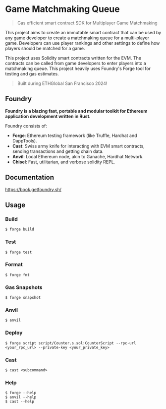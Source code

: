 # Game Matchmaking Queue

> Gas efficient smart contract SDK for Multiplayer Game Matchmaking

This project aims to create an immutable smart contract that can be used by any game developer to create a matchmaking queue for a multi-player game. Developers can use player rankings and other settings to define how players should be matched for a game.

This project uses Solidity smart contracts written for the EVM. The contracts can be called from game developers to enter players into a matchmaking queue. This project heavily uses Foundry's Forge tool for testing and gas estimates.

> Built during ETHGlobal San Francisco 2024!

## Foundry

**Foundry is a blazing fast, portable and modular toolkit for Ethereum application development written in Rust.**

Foundry consists of:

-   **Forge**: Ethereum testing framework (like Truffle, Hardhat and DappTools).
-   **Cast**: Swiss army knife for interacting with EVM smart contracts, sending transactions and getting chain data.
-   **Anvil**: Local Ethereum node, akin to Ganache, Hardhat Network.
-   **Chisel**: Fast, utilitarian, and verbose solidity REPL.

## Documentation

https://book.getfoundry.sh/

## Usage

### Build

```shell
$ forge build
```

### Test

```shell
$ forge test
```

### Format

```shell
$ forge fmt
```

### Gas Snapshots

```shell
$ forge snapshot
```

### Anvil

```shell
$ anvil
```

### Deploy

```shell
$ forge script script/Counter.s.sol:CounterScript --rpc-url <your_rpc_url> --private-key <your_private_key>
```

### Cast

```shell
$ cast <subcommand>
```

### Help

```shell
$ forge --help
$ anvil --help
$ cast --help
```
